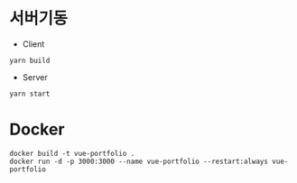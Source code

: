 # 서버기동
- Client
```vue
yarn build
```
- Server
```vue
yarn start
```

# Docker
```shell
docker build -t vue-portfolio .
docker run -d -p 3000:3000 --name vue-portfolio --restart:always vue-portfolio
```
